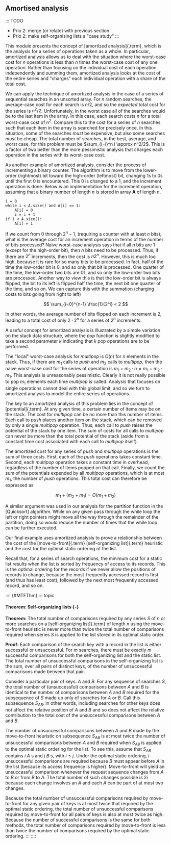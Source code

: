 
## Amortised analysis

::: TODO
- Prio 2: merge (or relate) with previous section
- Prio 2: make self-organising lists a "case study"
:::

This module presents the concept of
[amortized analysis]{.term}, which is the
analysis for a series of operations taken as a whole. In particular,
amortized analysis allows us to deal with the situation where the
worst-case cost for $n$ operations is less than $n$ times the worst-case
cost of any one operation. Rather than focusing on the individual cost
of each operation independently and summing them, amortized analysis
looks at the cost of the entire series and "charges" each individual
operation with a share of the total cost.

We can apply the technique of amortized analysis in the case of a series
of sequential searches in an unsorted array. For $n$ random searches,
the average-case cost for each search is $n/2$, and so the *expected*
total cost for the series is $n^2/2$. Unfortunately, in the worst case
all of the searches would be to the last item in the array. In this
case, each search costs $n$ for a total worst-case cost of $n^2$.
Compare this to the cost for a series of $n$ searches such that each
item in the array is searched for precisely once. In this situation,
some of the searches *must* be expensive, but also some searches *must*
be cheap. The total number of searches, in the best, average, and worst
case, for this problem must be $\sum_{i=i}^n i \approx n^2/2$. This is a
factor of two better than the more pessimistic analysis that charges
each operation in the series with its worst-case cost.

As another example of amortized analysis, consider the process of
incrementing a binary counter. The algorithm is to move from the
lower-order (rightmost) bit toward the high-order (leftmost) bit,
changing 1s to 0s until the first 0 is encountered. This 0 is changed to
a 1, and the increment operation is done. Below is an implementation for
the increment operation, assuming that a binary number of length $n$ is
stored in array **A** of length $n$.

    i = 0
    while i < A.size() and A[i] == 1:
        A[i] = 0
        i = i + 1
    if i < A.size():
        A[i] = 1

If we count from 0 through $2^n - 1$, (requiring a counter with at least
$n$ bits), what is the average cost for an increment operation in terms
of the number of bits processed? Naive worst-case analysis says that if
all $n$ bits are 1 (except for the high-order bit), then $n$ bits need
to be processed. Thus, if there are $2^n$ increments, then the cost is
$n 2^n$. However, this is much too high, because it is rare for so many
bits to be processed. In fact, half of the time the low-order bit is 0,
and so only that bit is processed. One quarter of the time, the
low-order two bits are 01, and so only the low-order two bits are
processed. Another way to view this is that the low-order bit is always
flipped, the bit to its left is flipped half the time, the next bit one
quarter of the time, and so on. We can capture this with the summation
(charging costs to bits going from right to left)

$$
\sum_{i=0}^{n-1} \frac{1}{2^i} < 2
$$

In other words, the average number of bits flipped on each increment is
2, leading to a total cost of only $2 \cdot 2^n$ for a series of $2^n$
increments.

A useful concept for amortized analysis is illustrated by a simple
variation on the stack data structure, where the *pop*
function is slightly modified to take a second parameter $k$ indicating
that $k$ pop operations are to be performed.

The "local" worst-case analysis for *multipop* is
$O(n)$ for $n$ elements in the stack. Thus, if there are $m_1$
calls to *push* and $m_2$ calls to *multipop*,
then the naive worst-case cost for the series of operation is
$m_1 + m_2\cdot n = m_1 + m_2 \cdot m_1$. This analysis is unreasonably
pessimistic. Clearly it is not really possible to pop $m_1$ elements
each time *multipop* is called. Analysis that focuses on
single operations cannot deal with this global limit, and so we turn to
amortized analysis to model the entire series of operations.

The key to an amortized analysis of this problem lies in the concept of
[potential]{.term}. At any given time, a certain
number of items may be on the stack. The cost for *multipop*
can be no more than this number of items. Each call to
*push* places another item on the stack, which can be
removed by only a single *multipop* operation. Thus, each
call to *push* raises the potential of the stack by one
item. The sum of costs for all calls to *multipop* can never
be more than the total potential of the stack (aside from a constant
time cost associated with each call to *multipop* itself).

The amortized cost for any series of *push* and
*multipop* operations is the sum of three costs. First, each
of the *push* operations takes constant time. Second, each
*multipop* operation takes a constant time in overhead,
regardless of the number of items popped on that call. Finally, we count
the sum of the potentials expended by all *multipop*
operations, which is at most $m_1$, the number of *push*
operations. This total cost can therefore be expressed as

$$
m_1 + (m_2 + m_1) = O(m_1 + m_2)
$$

A similar argument was used in our analysis for the partition function
in the [Quicksort]
algorithm. While on any given pass through the while loop the left or
right pointers might move all the way through the remainder of the
partition, doing so would reduce the number of times that the while loop
can be further executed.

Our final example uses amortized analysis to prove a relationship
between the cost of the [move-to-front]{.term}
[self-organizing list]{.term} heuristic and the cost for the optimal static
ordering of the list.

Recall that, for a series of search operations, the minimum cost for a
static list results when the list is sorted by frequency of access to
its records. This is the optimal ordering for the records if we never
allow the positions of records to change, because the most-frequently
accessed record is first (and thus has least cost), followed by the next
most frequently accessed record, and so on.

:::: {#MTFThm}
::: topic
#### Theorem: Self-organizing lists {-}

**Theorem:** The total number of comparisons required by any series $S$
of $n$ or more searches on a [self-organizing list]{.term} of length $n$ using
the move-to-front heuristic is never more than twice the total number of
comparisons required when series $S$ is applied to the list stored in
its optimal static order.

**Proof:** Each comparison of the search key with a record in the list
is either successful or unsuccessful. For $m$ searches, there must be
exactly $m$ successful comparisons for both the self-organizing list and
the static list. The total number of unsuccessful comparisons in the
self-organizing list is the sum, over all pairs of distinct keys, of the
number of unsuccessful comparisons made between that pair.

Consider a particular pair of keys: $A$ and $B$. For any sequence of
searches $S$, the total number of (unsuccessful) comparisons between $A$
and $B$ is identical to the number of comparisons between $A$ and $B$
required for the subsequence of $S$ made up only of searches for $A$ or
$B$. Call this subsequence $S_{AB}$. In other words, including searches
for other keys does not affect the relative position of $A$ and $B$ and
so does not affect the relative contribution to the total cost of the
unsuccessful comparisons between $A$ and $B$.

The number of unsuccessful comparisons between $A$ and $B$ made by the
move-to-front heuristic on subsequence $S_{AB}$ is at most twice the
number of unsuccessful comparisons between $A$ and $B$ required when
$S_{AB}$ is applied to the optimal static ordering for the list. To see
this, assume that $S_{AB}$ contains $i$ $A$ s and $j$ $B$ s, with
$i \leq j$. Under the optimal static ordering, $i$ unsuccessful
comparisons are required because $B$ must appear before $A$ in the list
(because its access frequency is higher). Move-to-front will yield an
unsuccessful comparison whenever the request sequence changes from $A$
to $B$ or from $B$ to $A$. The total number of such changes possible is
$2i$ because each change involves an $A$ and each $A$ can be part of at
most two changes.

Because the total number of unsuccessful comparisons required by
move-to-front for any given pair of keys is at most twice that required
by the optimal static ordering, the total number of unsuccessful
comparisons required by move-to-front for all pairs of keys is also at
most twice as high. Because the number of successful comparisons is the
same for both methods, the total number of comparisons required by
move-to-front is less than twice the number of comparisons required by
the optimal static ordering.
:::
::::
